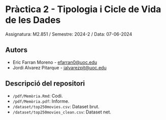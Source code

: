 # Pràctica 2 - Tipologia i Cicle de Vida de les Dades

Assignatura: M2.851 / Semestre: 2024-2 / Data: 07-06-2024

## Autors
  * Eric Farran Moreno - [efarran0@uoc.edu](efarran0@uoc.edu)
  * Jordi Alvarez Pitarque - [jalvarezpit@uoc.edu](jalvarezpit@uoc.edu)

## Descripció del repositori
  * `/pdf/Memòria.Rmd`: Codi.
  * `/pdf/Memòria.pdf`: Informe.
  * `/dataset/top250movies.csv`: Dataset brut.
  * `/dataset/top250movies_clean.csv`: Dataset net.
